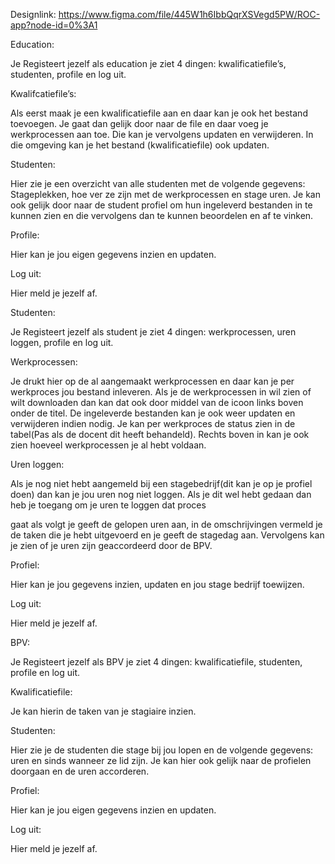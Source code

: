 Designlink: https://www.figma.com/file/445W1h6IbbQqrXSVegd5PW/ROC-app?node-id=0%3A1

Education:


 

Je Registeert jezelf als  education je ziet 4 dingen: kwalificatiefile’s, studenten, profile en log uit.


 


	
Kwalifcatiefile’s:



 

Als eerst maak je een kwalificatiefile aan en daar kan je ook het bestand toevoegen. Je gaat dan gelijk door naar de file en daar voeg je werkprocessen aan  toe. Die kan je vervolgens updaten en verwijderen. In die omgeving kan je het bestand (kwalificatiefile) ook updaten.


 


	
Studenten:



 

Hier zie je een overzicht van alle studenten met de volgende gegevens: Stageplekken, hoe ver ze zijn met de werkprocessen en stage uren. Je kan ook gelijk door naar de student profiel om hun ingeleverd bestanden in te kunnen zien en die vervolgens dan te kunnen beoordelen en af te vinken.


 


	
Profile:



 

Hier kan je jou eigen gegevens inzien en updaten.


 


	
Log uit:



Hier meld je jezelf af.


 

Studenten:


 

Je Registeert jezelf als  student je ziet 4 dingen: werkprocessen, uren loggen, profile en log uit.


 


	
Werkprocessen:



 

Je drukt hier op de al aangemaakt werkprocessen en daar kan je per werkproces jou bestand inleveren. Als je de werkprocessen in wil zien of wilt downloaden dan kan dat ook door middel van de icoon links boven onder de titel. De ingeleverde bestanden kan je ook weer updaten en verwijderen indien nodig. Je kan per werkproces de status zien in de tabel(Pas als de docent dit heeft behandeld). Rechts boven in kan je ook zien hoeveel werkprocessen je al hebt voldaan.


 


	
Uren loggen:



 

Als je nog niet hebt aangemeld bij een stagebedrijf(dit kan je op je profiel doen) dan kan je jou uren nog niet loggen. Als je dit wel hebt gedaan dan heb je toegang om je uren te loggen dat proces

gaat als volgt je geeft de gelopen uren aan, in de omschrijvingen vermeld je de taken die je hebt uitgevoerd en je geeft de stagedag aan. Vervolgens kan je zien of je uren zijn geaccordeerd door de BPV.


 


	
Profiel:



 

Hier kan je jou gegevens inzien, updaten en jou stage bedrijf toewijzen.


 


	
Log uit:



 

Hier meld je jezelf af.


 


 

BPV:

Je Registeert jezelf als BPV  je ziet 4 dingen: kwalificatiefile, studenten, profile en log uit.


 


 


	
Kwalificatiefile:



 

Je kan hierin de taken van je stagiaire inzien.


 


	
Studenten:



 

Hier zie je de studenten die stage bij jou lopen en de volgende gegevens: uren en sinds wanneer ze lid zijn. Je kan hier ook gelijk naar de profielen doorgaan en de  uren accorderen.


 


	
Profiel:



 

Hier kan je jou eigen gegevens inzien en updaten.


 


	
Log uit:



 

Hier meld je jezelf af.